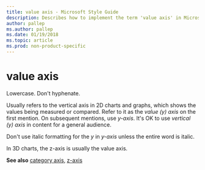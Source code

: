 ```yaml
---
title: value axis - Microsoft Style Guide
description: Describes how to implement the term 'value axis' in Microsoft content and provides a link to the category axis topic.
author: pallep
ms.author: pallep
ms.date: 01/19/2018
ms.topic: article
ms.prod: non-product-specific
---
```


# value axis

Lowercase. Don't hyphenate.

Usually
refers to the vertical axis in 2D charts and graphs, which shows
the values being measured or compared. Refer to it as the *value (y) axis* on the first mention. On subsequent mentions, use *y-axis*. It's OK to use *vertical (y) axis* in content for a general audience.

Don't use italic formatting for the *y* in *y-axis* unless the entire word is italic.

In 3D charts, the z-axis is usually the value axis. 

**See also** [category axis](~/a-z-word-list-term-collections/c/category-axis.md), [z-axis](~/a-z-word-list-term-collections/z/z-axis.md)
